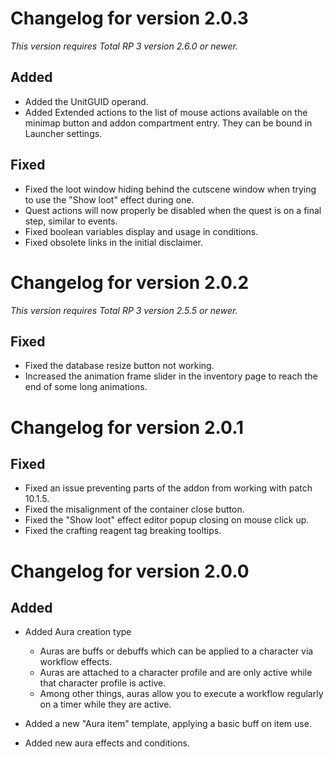 # Changelog for version 2.0.3

*This version requires Total RP 3 version 2.6.0 or newer.*

## Added

- Added the UnitGUID operand.
- Added Extended actions to the list of mouse actions available on the minimap button and addon compartment entry. They can be bound in Launcher settings.

## Fixed

- Fixed the loot window hiding behind the cutscene window when trying to use the "Show loot" effect during one.
- Quest actions will now properly be disabled when the quest is on a final step, similar to events.
- Fixed boolean variables display and usage in conditions.
- Fixed obsolete links in the initial disclaimer.

# Changelog for version 2.0.2

*This version requires Total RP 3 version 2.5.5 or newer.*

## Fixed

- Fixed the database resize button not working.
- Increased the animation frame slider in the inventory page to reach the end of some long animations.

# Changelog for version 2.0.1

## Fixed

- Fixed an issue preventing parts of the addon from working with patch 10.1.5.
- Fixed the misalignment of the container close button.
- Fixed the "Show loot" effect editor popup closing on mouse click up.
- Fixed the crafting reagent tag breaking tooltips.

# Changelog for version 2.0.0

## Added

- Added Aura creation type
  - Auras are buffs or debuffs which can be applied to a character via workflow effects.
  - Auras are attached to a character profile and are only active while that character profile is active.
  - Among other things, auras allow you to execute a workflow regularly on a timer while they are active.

- Added a new "Aura item" template, applying a basic buff on item use.
- Added new aura effects and conditions.
